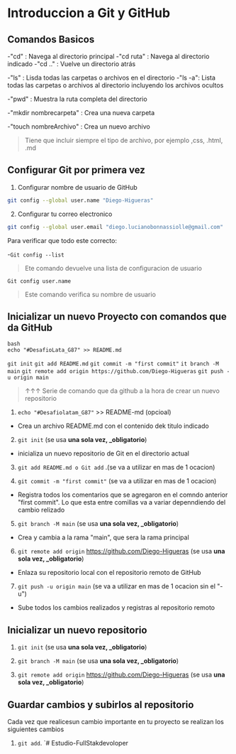 # Introduccion a Git y GitHub

## Comandos Basicos

-"cd" : Navega al directorio principal
-"cd ruta" : Navega al directorio indicado
-"cd .." : Vuelve un directorio atrás

-"ls" : Lisda todas las carpetas o archivos en el directorio
-"ls -a": Lista todas las carpetas o archivos al directorio incluyendo los archivos ocultos

-"pwd" : Muestra la ruta completa del directorio

-"mkdir nombrecarpeta" : Crea una nueva carpeta

-"touch nombreArchivo" : Crea un nuevo archivo

> Tiene que incluir siempre el tipo de archivo, por ejemplo ,css, .html, .md

## Configurar Git por primera vez

1. Configurar nombre de usuario de GitHub

```Bash
git config --global user.name "Diego-Higueras"
```
2. Configurar tu correo electronico

```Bash
git config --global user.email "diego.lucianobonnassiolle@gmail.com"
```
Para verificar que todo este correcto:

-`Git config --list`

> Ete comando devuelve una lista de configuracion de usuario

`Git config user.name`

> Este comando verifica su nombre de usuario

## Inicializar un nuevo Proyecto con comandos que da GitHub

```
bash
echo "#DesafioLata_G87" >> README.md
```
`git init`
`git add README.md`
`git commit -m "first commit"`
`it branch -M main`
`git remote add origin https://github.com/Diego-Higueras`
`git push -u origin main`

> ↑↑↑ Serie de comando que da github a la hora de crear un nuevo repositorio

1. `echo "#Desafiolatam_G87"` >> README-md (opcioal)

- Crea un archivo README.md con el contenido dek titulo indicado

2. `git init` (se usa **una sola vez, _obligatorio**)

- inicializa un nuevo repositorio de Git en el directorio actual

3. `git add README.md o Git add` .(se va a utilizar en mas de 1 ocacion)

4. `git commit -m "first commit"` (se va a utilizar en mas de 1 ocacion)

- Registra todos los comentarios que se agregaron en el comndo anterior "first commit". Lo que esta entre comillas
va a variar depenndiendo del cambio relizado

5. `git branch -M main` (se usa **una sola vez, _obligatorio**)

- Crea y cambia a la rama "main", que sera la rama principal

6. `git remote add origin` https://github.com/Diego-Higueras (se usa **una sola vez, _obligatorio**)

- Enlaza su repositorio local con el repositorio remoto de GitHub

7. `git push -u origin main` (se va a utilizar en mas de 1 ocacion sin el "-u")

- Sube todos los cambios realizados y registras al repositorio remoto

## Inicializar un nuevo repositorio

1. `git init` (se usa **una sola vez, _obligatorio**)

2. `git branch -M main` (se usa **una sola vez, _obligatorio**)

3. `git remote add origin` https://github.com/Diego-Higueras (se usa **una sola vez, _obligatorio**)

## Guardar cambios y subirlos al repositorio

Cada vez que realicesun cambio importante en tu proyecto se realizan los siguientes cambios

1. `git add`. `# Estudio-FullStakdevoloper
